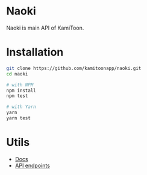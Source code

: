 # Naoki

Naoki is main API of KamiToon.

# Installation
```bash
git clone https://github.com/kamitoonapp/naoki.git
cd naoki

# with NPM
npm install
npm test

# with Yarn
yarn
yarn test
```

# Utils
- [Docs](https://github.com/kamitoonapp/naoki/tree/main/docs)
- [API endpoints](https://github.com/kamitoonapp/naoki/tree/main/docs/endpoint.md)